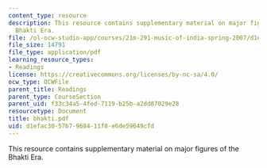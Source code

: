 ```yaml
---
content_type: resource
description: This resource contains supplementary material on major figures of the
  Bhakti Era.
file: /ol-ocw-studio-app/courses/21m-291-music-of-india-spring-2007/d1efac3057b7968411f8e6de59649cfd_bhakti.pdf
file_size: 14791
file_type: application/pdf
learning_resource_types:
- Readings
license: https://creativecommons.org/licenses/by-nc-sa/4.0/
ocw_type: OCWFile
parent_title: Readings
parent_type: CourseSection
parent_uid: f33c34a5-4fed-7119-b25b-a2dd87029e28
resourcetype: Document
title: bhakti.pdf
uid: d1efac30-57b7-9684-11f8-e6de59649cfd
---
```

This resource contains supplementary material on major figures of the Bhakti Era.